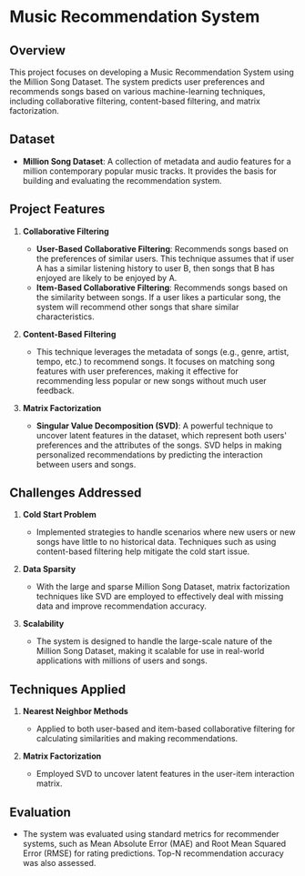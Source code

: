# Music Recommendation System

## Overview

This project focuses on developing a Music Recommendation System using the Million Song Dataset. The system predicts user preferences and recommends songs based on various machine-learning techniques, including collaborative filtering, content-based filtering, and matrix factorization.

## Dataset

- **Million Song Dataset**: A collection of metadata and audio features for a million contemporary popular music tracks. It provides the basis for building and evaluating the recommendation system.

## Project Features

1. **Collaborative Filtering**
   - **User-Based Collaborative Filtering**: Recommends songs based on the preferences of similar users. This technique assumes that if user A has a similar listening history to user B, then songs that B has enjoyed are likely to be enjoyed by A.
   - **Item-Based Collaborative Filtering**: Recommends songs based on the similarity between songs. If a user likes a particular song, the system will recommend other songs that share similar characteristics.

2. **Content-Based Filtering**
   - This technique leverages the metadata of songs (e.g., genre, artist, tempo, etc.) to recommend songs. It focuses on matching song features with user preferences, making it effective for recommending less popular or new songs without much user feedback.

3. **Matrix Factorization**
   - **Singular Value Decomposition (SVD)**: A powerful technique to uncover latent features in the dataset, which represent both users' preferences and the attributes of the songs. SVD helps in making personalized recommendations by predicting the interaction between users and songs.

## Challenges Addressed

1. **Cold Start Problem**
   - Implemented strategies to handle scenarios where new users or new songs have little to no historical data. Techniques such as using content-based filtering help mitigate the cold start issue.

2. **Data Sparsity**
   - With the large and sparse Million Song Dataset, matrix factorization techniques like SVD are employed to effectively deal with missing data and improve recommendation accuracy.

3. **Scalability**
   - The system is designed to handle the large-scale nature of the Million Song Dataset, making it scalable for use in real-world applications with millions of users and songs.

## Techniques Applied

1. **Nearest Neighbor Methods**
   - Applied to both user-based and item-based collaborative filtering for calculating similarities and making recommendations.

2. **Matrix Factorization**
   - Employed SVD to uncover latent features in the user-item interaction matrix.

## Evaluation

- The system was evaluated using standard metrics for recommender systems, such as Mean Absolute Error (MAE) and Root Mean Squared Error (RMSE) for rating predictions. Top-N recommendation accuracy was also assessed.
